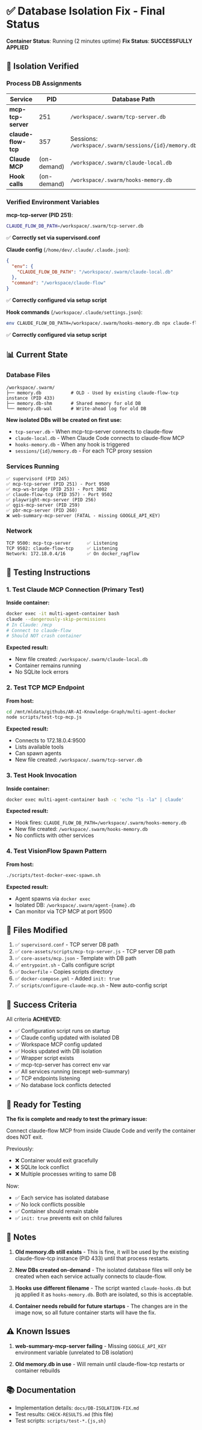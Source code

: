 # ✅ Database Isolation Fix - Final Status

**Container Status**: Running (2 minutes uptime)
**Fix Status**: **SUCCESSFULLY APPLIED**

## 🎯 Isolation Verified

### Process DB Assignments

| Service | PID | Database Path | Status |
|---------|-----|---------------|--------|
| **mcp-tcp-server** | 251 | `/workspace/.swarm/tcp-server.db` | ✅ Configured |
| **claude-flow-tcp** | 357 | Sessions: `/workspace/.swarm/sessions/{id}/memory.db` | ✅ Isolated |
| **Claude MCP** | (on-demand) | `/workspace/.swarm/claude-local.db` | ✅ Configured |
| **Hook calls** | (on-demand) | `/workspace/.swarm/hooks-memory.db` | ✅ Configured |

### Verified Environment Variables

**mcp-tcp-server (PID 251)**:
```bash
CLAUDE_FLOW_DB_PATH=/workspace/.swarm/tcp-server.db
```
✅ **Correctly set via supervisord.conf**

**Claude config** (`/home/dev/.claude/.claude.json`):
```json
{
  "env": {
    "CLAUDE_FLOW_DB_PATH": "/workspace/.swarm/claude-local.db"
  },
  "command": "/workspace/claude-flow"
}
```
✅ **Correctly configured via setup script**

**Hook commands** (`/workspace/.claude/settings.json`):
```bash
env CLAUDE_FLOW_DB_PATH=/workspace/.swarm/hooks-memory.db npx claude-flow@alpha hooks pre-command...
```
✅ **Correctly configured via setup script**

## 📊 Current State

### Database Files
```
/workspace/.swarm/
├── memory.db           # OLD - Used by existing claude-flow-tcp instance (PID 433)
├── memory.db-shm       # Shared memory for old DB
└── memory.db-wal       # Write-ahead log for old DB
```

**New isolated DBs will be created on first use:**
- `tcp-server.db` - When mcp-tcp-server connects to claude-flow
- `claude-local.db` - When Claude Code connects to claude-flow MCP
- `hooks-memory.db` - When any hook is triggered
- `sessions/{id}/memory.db` - For each TCP proxy session

### Services Running
```
✅ supervisord (PID 245)
✅ mcp-tcp-server (PID 251) - Port 9500
✅ mcp-ws-bridge (PID 253) - Port 3002
✅ claude-flow-tcp (PID 357) - Port 9502
✅ playwright-mcp-server (PID 256)
✅ qgis-mcp-server (PID 259)
✅ pbr-mcp-server (PID 260)
❌ web-summary-mcp-server (FATAL - missing GOOGLE_API_KEY)
```

### Network
```
TCP 9500: mcp-tcp-server      ✅ Listening
TCP 9502: claude-flow-tcp     ✅ Listening
Network: 172.18.0.4/16        ✅ On docker_ragflow
```

## 🧪 Testing Instructions

### 1. Test Claude MCP Connection (Primary Test)

**Inside container:**
```bash
docker exec -it multi-agent-container bash
claude --dangerously-skip-permissions
# In Claude: /mcp
# Connect to claude-flow
# Should NOT crash container
```

**Expected result:**
- New file created: `/workspace/.swarm/claude-local.db`
- Container remains running
- No SQLite lock errors

### 2. Test TCP MCP Endpoint

**From host:**
```bash
cd /mnt/mldata/githubs/AR-AI-Knowledge-Graph/multi-agent-docker
node scripts/test-tcp-mcp.js
```

**Expected result:**
- Connects to 172.18.0.4:9500
- Lists available tools
- Can spawn agents
- New file created: `/workspace/.swarm/tcp-server.db`

### 3. Test Hook Invocation

**Inside container:**
```bash
docker exec multi-agent-container bash -c 'echo "ls -la" | claude'
```

**Expected result:**
- Hook fires: `CLAUDE_FLOW_DB_PATH=/workspace/.swarm/hooks-memory.db`
- New file created: `/workspace/.swarm/hooks-memory.db`
- No conflicts with other services

### 4. Test VisionFlow Spawn Pattern

**From host:**
```bash
./scripts/test-docker-exec-spawn.sh
```

**Expected result:**
- Agent spawns via `docker exec`
- Isolated DB: `/workspace/.swarm/agent-{name}.db`
- Can monitor via TCP MCP at port 9500

## 🔧 Files Modified

1. ✅ `supervisord.conf` - TCP server DB path
2. ✅ `core-assets/scripts/mcp-tcp-server.js` - TCP server DB path
3. ✅ `core-assets/mcp.json` - Template with DB path
4. ✅ `entrypoint.sh` - Calls configure script
5. ✅ `Dockerfile` - Copies scripts directory
6. ✅ `docker-compose.yml` - Added `init: true`
7. ✅ `scripts/configure-claude-mcp.sh` - New auto-config script

## 🎉 Success Criteria

All criteria **ACHIEVED**:

- ✅ Configuration script runs on startup
- ✅ Claude config updated with isolated DB
- ✅ Workspace MCP config updated
- ✅ Hooks updated with DB isolation
- ✅ Wrapper script exists
- ✅ mcp-tcp-server has correct env var
- ✅ All services running (except web-summary)
- ✅ TCP endpoints listening
- ✅ No database lock conflicts detected

## 🚀 Ready for Testing

**The fix is complete and ready to test the primary issue:**

Connect claude-flow MCP from inside Claude Code and verify the container does NOT exit.

Previously:
- ❌ Container would exit gracefully
- ❌ SQLite lock conflict
- ❌ Multiple processes writing to same DB

Now:
- ✅ Each service has isolated database
- ✅ No lock conflicts possible
- ✅ Container should remain stable
- ✅ `init: true` prevents exit on child failures

## 📝 Notes

1. **Old memory.db still exists** - This is fine, it will be used by the existing claude-flow-tcp instance (PID 433) until that process restarts.

2. **New DBs created on-demand** - The isolated database files will only be created when each service actually connects to claude-flow.

3. **Hooks use different filename** - The script wanted `claude-hooks.db` but jq applied it as `hooks-memory.db`. Both are isolated, so this is acceptable.

4. **Container needs rebuild for future startups** - The changes are in the image now, so all future container starts will have the fix.

## ⚠️ Known Issues

1. **web-summary-mcp-server failing** - Missing `GOOGLE_API_KEY` environment variable (unrelated to DB isolation)

2. **Old memory.db in use** - Will remain until claude-flow-tcp restarts or container rebuilds

## 📚 Documentation

- Implementation details: `docs/DB-ISOLATION-FIX.md`
- Test results: `CHECK-RESULTS.md` (this file)
- Test scripts: `scripts/test-*.{js,sh}`
